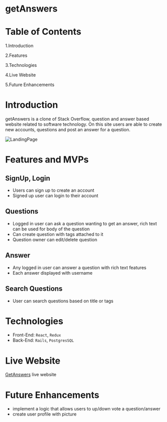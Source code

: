 
# getAnswers

# Table of Contents

  1.Introduction
  
  2.Features
  
  3.Technologies
  
  4.Live Website
  
  5.Future Enhancements

# Introduction
  
  getAnswers is a clone of Stack Overflow, question and answer based website related to software technology. On this site users are able to create new accounts, questions and post an answer for a question.
  
  ![LandingPage](./readme/LandingPage.gif)

# Features and MVPs

## SignUp, Login
  
  * Users can sign up to create an account
  * Signed up user can login to their account

## Questions

  * Logged in user can ask a question wanting to get an answer, rich text can be used for body of the question
  * Can create question with tags attached to it
  * Question owner can edit/delete question

  
## Answer
  
  * Any logged in user can answer a question with rich text features
  * Each answer displayed with username


## Search Questions

  * User can search questions based on title or tags

  

# Technologies

* Front-End: `React`, `Redux`
* Back-End: `Rails`, `PostgresSQL`

# Live Website

[GetAnswers](https://get-ans.herokuapp.com/#/) live website

# Future Enhancements

* implement a logic that allows users to up/down vote a question/answer
* create user profile with picture


